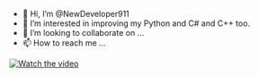- 👋 Hi, I’m @NewDeveloper911
- 👀 I’m interested in improving my Python and C# and C++ too.
- 💞️ I’m looking to collaborate on ...
- 📫 How to reach me ...

[![Watch the video](<https://img.youtube.com/vi/QouC0pvKteU/maxresdefault.jpg>)](https://www.youtube.com/watch?v=QouC0pvKteU)
<!---
NewDeveloper911/NewDeveloper911 is a ✨ special ✨ repository because its `README.md` (this file) appears on your GitHub profile.
You can click the Preview link to take a look at your changes.
--->
